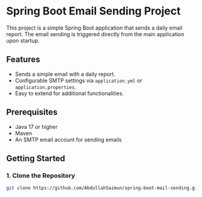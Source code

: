# Spring Boot Email Sending Project

This project is a simple Spring Boot application that sends a daily email report. The email sending is triggered directly from the main application upon startup.

## Features

- Sends a simple email with a daily report.
- Configurable SMTP settings via `application.yml` or `application.properties`.
- Easy to extend for additional functionalities.

## Prerequisites

- Java 17 or higher
- Maven
- An SMTP email account for sending emails

## Getting Started

### 1. Clone the Repository

```bash
git clone https://github.com/AbdullahSaimun/spring-boot-mail-sending.git
